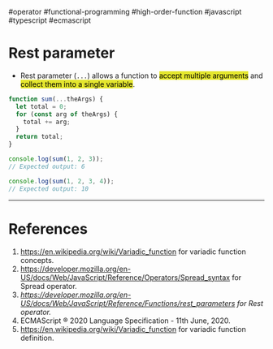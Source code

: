 #operator #functional-programming #high-order-function #javascript #typescript #ecmascript 

# Rest parameter
- Rest parameter (`...`) allows a function to <mark style="background: #e4e62d;">accept multiple arguments</mark> and <mark style="background: #e4e62d;">collect them into a single variable</mark>.
```javascript title='Rest parameter'
function sum(...theArgs) {
  let total = 0;
  for (const arg of theArgs) {
    total += arg;
  }
  return total;
}

console.log(sum(1, 2, 3));
// Expected output: 6

console.log(sum(1, 2, 3, 4));
// Expected output: 10

```
---
# References
1. https://en.wikipedia.org/wiki/Variadic_function for variadic function concepts.
2. https://developer.mozilla.org/en-US/docs/Web/JavaScript/Reference/Operators/Spread_syntax for Spread operator.
3. *https://developer.mozilla.org/en-US/docs/Web/JavaScript/Reference/Functions/rest_parameters for Rest operator.*
4. ECMAScript ® 2020 Language Specification - 11th June, 2020.
5. https://en.wikipedia.org/wiki/Variadic_function for variadic function definition.